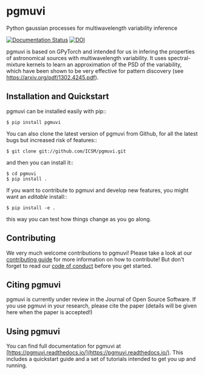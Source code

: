 # pgmuvi
Python gaussian processes for multiwavelength variability inference

[![Documentation Status](https://readthedocs.org/projects/pgmuvi/badge/?version=latest)](https://pgmuvi.readthedocs.io/en/latest/?badge=latest)
[![DOI](https://zenodo.org/badge/387371146.svg)](https://zenodo.org/badge/latestdoi/387371146)


pgmuvi is based on GPyTorch and intended for us in infering the properties of astronomical sources with multiwavelength variability. It uses spectral-mixture kernels to learn an approximation of the PSD of the variability, which have been shown to be very effective for pattern discovery (see https://arxiv.org/pdf/1302.4245.pdf). 

## Installation and Quickstart

pgmuvi can be installed easily with pip::

    $ pip install pgmuvi

You can also clone the latest version of pgmuvi from Github, for all the latest bugs but increased risk of features::

    $ git clone git://github.com/ICSM/pgmuvi.git

and then you can install it::
  
    $ cd pgmuvi
    $ pip install .


If you want to contribute to pgmuvi and develop new features, you might want an *editable* install::

    $ pip install -e .

this way you can test how things change as you go along.

## Contributing

We very much welcome contributions to pgmuvi! Please take a look at our [contributing guide](https://github.com/ICSM/pgmuvi/blob/main/CONTRIBUTING.md) for more information on how to contribute!
But don't forget to read our [code of conduct](https://github.com/ICSM/pgmuvi/blob/main/CODE_OF_CONDUCT.md) before you get started.

## Citing pgmuvi

pgmuvi is currently under review in the Journal of Open Source Software. 
If you use pgmuvi in your research, please cite the paper (details will be given here when the paper is accepted!)


## Using pgmuvi

You can find full documentation for pgmuvi at [https://pgmuvi.readthedocs.io/](https://pgmuvi.readthedocs.io/). This includes a quickstart guide and a set of tutorials intended to get you up and running.
